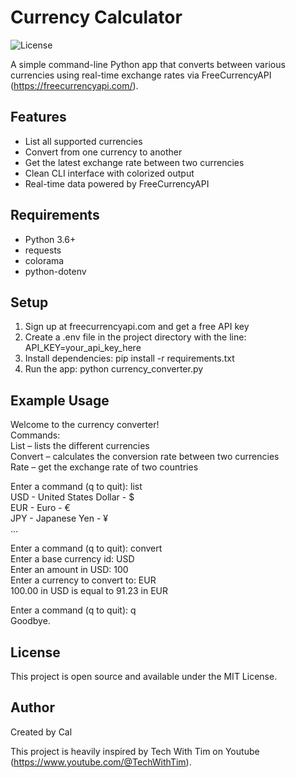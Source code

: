 # Currency Calculator
![License](https://img.shields.io/badge/License-MIT-green.svg)


A simple command-line Python app that converts between various currencies using real-time exchange rates via FreeCurrencyAPI (https://freecurrencyapi.com/).

## Features

- List all supported currencies  
- Convert from one currency to another  
- Get the latest exchange rate between two currencies  
- Clean CLI interface with colorized output  
- Real-time data powered by FreeCurrencyAPI  

## Requirements

- Python 3.6+  
- requests  
- colorama  
- python-dotenv  

## Setup

1. Sign up at freecurrencyapi.com and get a free API key  
2. Create a .env file in the project directory with the line: API_KEY=your_api_key_here  
3. Install dependencies: pip install -r requirements.txt  
4. Run the app: python currency_converter.py  

## Example Usage

Welcome to the currency converter!  
Commands:  
List – lists the different currencies  
Convert – calculates the conversion rate between two currencies  
Rate – get the exchange rate of two countries  

Enter a command (q to quit): list  
USD - United States Dollar - $  
EUR - Euro - €  
JPY - Japanese Yen - ¥  
...  

Enter a command (q to quit): convert  
Enter a base currency id: USD  
Enter an amount in USD: 100  
Enter a currency to convert to: EUR  
100.00 in USD is equal to 91.23 in EUR

Enter a command (q to quit): q  
Goodbye.

## License

This project is open source and available under the MIT License.

## Author

Created by Cal

This project is heavily inspired by Tech With Tim on Youtube (https://www.youtube.com/@TechWithTim).

